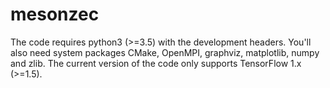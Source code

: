 # mesonzec


The code requires python3 (>=3.5) with the development headers. You'll also need system packages CMake, OpenMPI, graphviz, matplotlib, numpy and zlib. The current version of the code only supports TensorFlow 1.x (>=1.5).



